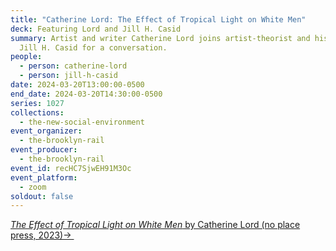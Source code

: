 ```yaml
---
title: "Catherine Lord: The Effect of Tropical Light on White Men"
deck: Featuring Lord and Jill H. Casid
summary: Artist and writer Catherine Lord joins artist-theorist and historian
  Jill H. Casid for a conversation.
people:
  - person: catherine-lord
  - person: jill-h-casid
date: 2024-03-20T13:00:00-0500
end_date: 2024-03-20T14:30:00-0500
series: 1027
collections:
  - the-new-social-environment
event_organizer:
  - the-brooklyn-rail
event_producer:
  - the-brooklyn-rail
event_id: recHC7SjwEH91M3Oc
event_platform:
  - zoom
soldout: false
---
```

[*The Effect of Tropical Light on White Men* by Catherine Lord (no place press, 2023)→ ](https://mitpress.mit.edu/9781949484106/the-effect-of-tropical-light-on-white-men/)